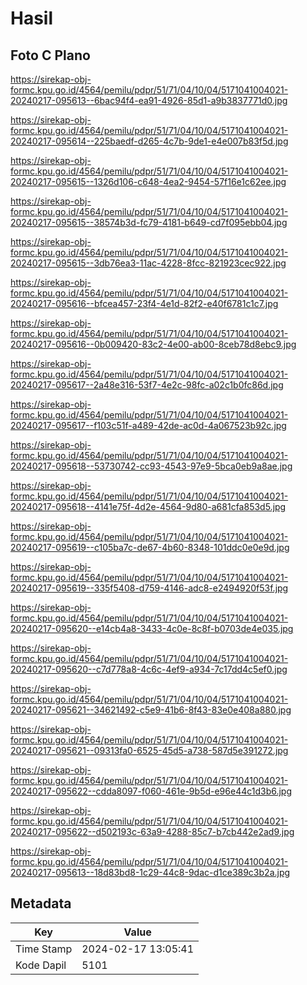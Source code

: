 # Hasil

## Foto C Plano

https://sirekap-obj-formc.kpu.go.id/4564/pemilu/pdpr/51/71/04/10/04/5171041004021-20240217-095613--6bac94f4-ea91-4926-85d1-a9b3837771d0.jpg

https://sirekap-obj-formc.kpu.go.id/4564/pemilu/pdpr/51/71/04/10/04/5171041004021-20240217-095614--225baedf-d265-4c7b-9de1-e4e007b83f5d.jpg

https://sirekap-obj-formc.kpu.go.id/4564/pemilu/pdpr/51/71/04/10/04/5171041004021-20240217-095615--1326d106-c648-4ea2-9454-57f16e1c62ee.jpg

https://sirekap-obj-formc.kpu.go.id/4564/pemilu/pdpr/51/71/04/10/04/5171041004021-20240217-095615--38574b3d-fc79-4181-b649-cd7f095ebb04.jpg

https://sirekap-obj-formc.kpu.go.id/4564/pemilu/pdpr/51/71/04/10/04/5171041004021-20240217-095615--3db76ea3-11ac-4228-8fcc-821923cec922.jpg

https://sirekap-obj-formc.kpu.go.id/4564/pemilu/pdpr/51/71/04/10/04/5171041004021-20240217-095616--bfcea457-23f4-4e1d-82f2-e40f6781c1c7.jpg

https://sirekap-obj-formc.kpu.go.id/4564/pemilu/pdpr/51/71/04/10/04/5171041004021-20240217-095616--0b009420-83c2-4e00-ab00-8ceb78d8ebc9.jpg

https://sirekap-obj-formc.kpu.go.id/4564/pemilu/pdpr/51/71/04/10/04/5171041004021-20240217-095617--2a48e316-53f7-4e2c-98fc-a02c1b0fc86d.jpg

https://sirekap-obj-formc.kpu.go.id/4564/pemilu/pdpr/51/71/04/10/04/5171041004021-20240217-095617--f103c51f-a489-42de-ac0d-4a067523b92c.jpg

https://sirekap-obj-formc.kpu.go.id/4564/pemilu/pdpr/51/71/04/10/04/5171041004021-20240217-095618--53730742-cc93-4543-97e9-5bca0eb9a8ae.jpg

https://sirekap-obj-formc.kpu.go.id/4564/pemilu/pdpr/51/71/04/10/04/5171041004021-20240217-095618--4141e75f-4d2e-4564-9d80-a681cfa853d5.jpg

https://sirekap-obj-formc.kpu.go.id/4564/pemilu/pdpr/51/71/04/10/04/5171041004021-20240217-095619--c105ba7c-de67-4b60-8348-101ddc0e0e9d.jpg

https://sirekap-obj-formc.kpu.go.id/4564/pemilu/pdpr/51/71/04/10/04/5171041004021-20240217-095619--335f5408-d759-4146-adc8-e2494920f53f.jpg

https://sirekap-obj-formc.kpu.go.id/4564/pemilu/pdpr/51/71/04/10/04/5171041004021-20240217-095620--e14cb4a8-3433-4c0e-8c8f-b0703de4e035.jpg

https://sirekap-obj-formc.kpu.go.id/4564/pemilu/pdpr/51/71/04/10/04/5171041004021-20240217-095620--c7d778a8-4c6c-4ef9-a934-7c17dd4c5ef0.jpg

https://sirekap-obj-formc.kpu.go.id/4564/pemilu/pdpr/51/71/04/10/04/5171041004021-20240217-095621--34621492-c5e9-41b6-8f43-83e0e408a880.jpg

https://sirekap-obj-formc.kpu.go.id/4564/pemilu/pdpr/51/71/04/10/04/5171041004021-20240217-095621--09313fa0-6525-45d5-a738-587d5e391272.jpg

https://sirekap-obj-formc.kpu.go.id/4564/pemilu/pdpr/51/71/04/10/04/5171041004021-20240217-095622--cdda8097-f060-461e-9b5d-e96e44c1d3b6.jpg

https://sirekap-obj-formc.kpu.go.id/4564/pemilu/pdpr/51/71/04/10/04/5171041004021-20240217-095622--d502193c-63a9-4288-85c7-b7cb442e2ad9.jpg

https://sirekap-obj-formc.kpu.go.id/4564/pemilu/pdpr/51/71/04/10/04/5171041004021-20240217-095613--18d83bd8-1c29-44c8-9dac-d1ce389c3b2a.jpg


## Metadata

| Key        | Value               |
| ---------- | ------------------- |
| Time Stamp | 2024-02-17 13:05:41 |
| Kode Dapil | 5101                |



